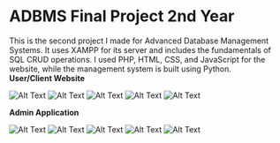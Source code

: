 # ADBMS Final Project 2nd Year

This is the second project I made for Advanced Database Management Systems. It uses XAMPP for its server and includes the fundamentals of SQL CRUD operations. I used PHP, HTML, CSS, and JavaScript for the website, while the management system is built using Python.
<br>
**User/Client Website**

![Alt Text](https://drive.google.com/uc?id=1DTU1UwsF5o58EhsB8EeHbg-f0WJAy7du)
![Alt Text](https://drive.google.com/uc?id=1CDRem74ThFdKksGFAvOU9AJpxj-oWvDm)
![Alt Text](https://drive.google.com/uc?id=1gx_4FK3_whA30G6SLzFO6YQS7X6UDJq5)
![Alt Text](https://drive.google.com/uc?id=1d2wsVaR_ok10JaPfNuVjB9aqawL2BD9q)
![Alt Text](https://drive.google.com/uc?id=1TLdtniuN7igvWb6r61MfR7D4z0yElKI5)

**Admin Application**

![Alt Text](https://drive.google.com/uc?id=1ECCN76MjayGQbW4gtD-C_FlqIjbqeY2U)
![Alt Text](https://drive.google.com/uc?id=1eA4IRmliqxU3Nxz4UgkvrGw9yf4AWJhY)
![Alt Text](https://drive.google.com/uc?id=1o4Kj_c2WgyOT3lmBTiEeFkQMigtigNRc)
![Alt Text](https://drive.google.com/uc?id=15lOHv31c9vzs5ey5orDq9OYB9Nwbt0Tj)
![Alt Text](https://drive.google.com/uc?id=1NKoCkmGv_cC6UfUVyEcIb2L_NjkhZSPo)




